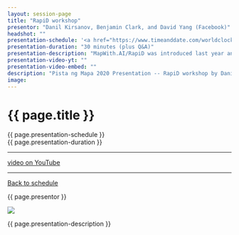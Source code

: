 ```yaml
---
layout: session-page
title: "RapiD workshop"
presentor: "Danil Kirsanov, Benjamin Clark, and David Yang (Facebook)"
headshot: ""
presentation-schedule: '<a href="https://www.timeanddate.com/worldclock/fixedtime.html?iso=2020-11-20T11:00:00Z">20 Nov 2020, 19:00 UTC+8</a>'
presentation-duration: "30 minutes (plus Q&A)"
presentation-description: "MapWith.AI/RapiD was introduced last year and since then became one of the major mapping tools for the missing roads and buildings. This time we'll talk about the new features available, Microsoft and ESRI integrations and the lessons learned."
presentation-video-yt: ""
presentation-video-embed: ""
description: "Pista ng Mapa 2020 Presentation -- RapiD workshop by Danil Kirsanov, Benjamin Clark, and David Yang (Facebook)"
image:
---
```


<h1 class="color-pnm-blue">{{ page.title }}</h1>
<div class="row my-4">
<section class="col-lg-3">
<p class="small">{{ page.presentation-schedule }}<br>
{{ page.presentation-duration }}
</p>
<hr>
<p class="small">
<a href="{{ page.presentation-video-yt }}">video on YouTube</a>
</p>
<hr>
<p class="small"><a href="{{ site.baseurl }}/programme/">Back to schedule</a>
</p>
</section>
<section class="col-lg-9">
<p>{{ page.presentor }}</p>
<img class="img-fluid border border-primary rounded p-2" src="{{ site.baseurl }}/assets/img/site/WFH_Feels_full_bg.png">
<!-- <div class="embed-responsive embed-responsive-16by9">
<embed class="mb-4 embed-responsive-item" src="{{ page.presentation-video-embed }}"> 
</div> -->
<p class="mt-4">{{ page.presentation-description }}
</p>
</section>
</div>